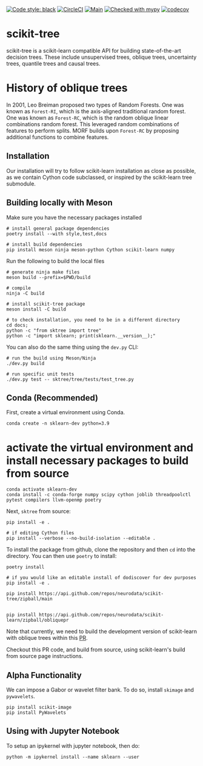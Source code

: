 [![Code style: black](https://img.shields.io/badge/code%20style-black-000000.svg)](https://github.com/psf/black)
[![CircleCI](https://circleci.com/gh/neurodata/scikit-tree/tree/main.svg?style=svg)](https://circleci.com/gh/neurodata/scikit-tree/tree/main)
[![Main](https://github.com/neurodata/scikit-tree/actions/workflows/main.yml/badge.svg?branch=main)](https://github.com/neurodata/scikit-tree/actions/workflows/main.yml)
[![Checked with mypy](http://www.mypy-lang.org/static/mypy_badge.svg)](http://mypy-lang.org/)
[![codecov](https://codecov.io/gh/neurodata/scikit-tree/branch/main/graph/badge.svg?token=H1reh7Qwf4)](https://codecov.io/gh/neurodata/scikit-tree)

scikit-tree
===========

scikit-tree is a scikit-learn compatible API for building state-of-the-art decision trees. These include
unsupervised trees, oblique trees, uncertainty trees, quantile trees and causal trees.

History of oblique trees
========================
In 2001, Leo Breiman proposed two types of Random Forests. One was known as ``Forest-RI``, which is the axis-aligned traditional random forest. One was known as ``Forest-RC``, which is the random oblique linear combinations random forest. This leveraged random combinations of features to perform splits. MORF builds upon ``Forest-RC`` by proposing additional functions to combine features.

Installation
------------
Our installation will try to follow scikit-learn installation as close as possible, as we contain Cython code subclassed, or inspired by the scikit-learn tree submodule.

Building locally with Meson
---------------------------
Make sure you have the necessary packages installed

    # install general package dependencies
    poetry install --with style,test,docs

    # install build dependencies
    pip install meson ninja meson-python Cython scikit-learn numpy

Run the following to build the local files

    # generate ninja make files
    meson build --prefix=$PWD/build

    # compile
    ninja -C build

    # install scikit-tree package
    meson install -C build

    # to check installation, you need to be in a different directory
    cd docs;  
    python -c "from sktree import tree"
    python -c "import sklearn; print(sklearn.__version__);"

You can also do the same thing using the ``dev.py`` CLI:

    # run the build using Meson/Ninja
    ./dev.py build

    # run specific unit tests
    ./dev.py test -- sktree/tree/tests/test_tree.py

Conda (Recommended)
-------------------
First, create a virtual environment using Conda.

    conda create -n sklearn-dev python=3.9

# activate the virtual environment and install necessary packages to build from source
    
    conda activate sklearn-dev
    conda install -c conda-forge numpy scipy cython joblib threadpoolctl pytest compilers llvm-openmp poetry

Next, `sktree` from source:

    pip install -e .

    # if editing Cython files
    pip install --verbose --no-build-isolation --editable .

To install the package from github, clone the repository and then `cd` into the directory. You can then use `poetry` to install:

    poetry install

    # if you would like an editable install of dodiscover for dev purposes
    pip install -e .

    pip install https://api.github.com/repos/neurodata/scikit-tree/zipball/main


    pip install https://api.github.com/repos/neurodata/scikit-learn/zipball/obliquepr

Note that currently, we need to build the development version of scikit-learn with oblique trees within this [PR](https://github.com/scikit-learn/scikit-learn/pull/22754).

Checkout this PR code, and build from source, using scikit-learn's build from source page instructions.


Alpha Functionality
-------------------

We can impose a Gabor or wavelet filter bank. To do so, install ``skimage`` and ``pywavelets``.

    pip install scikit-image
    pip install PyWavelets


Using with Jupyter Notebook
---------------------------

To setup an ipykernel with jupyter notebook, then do:

    python -m ipykernel install --name sklearn --user 

